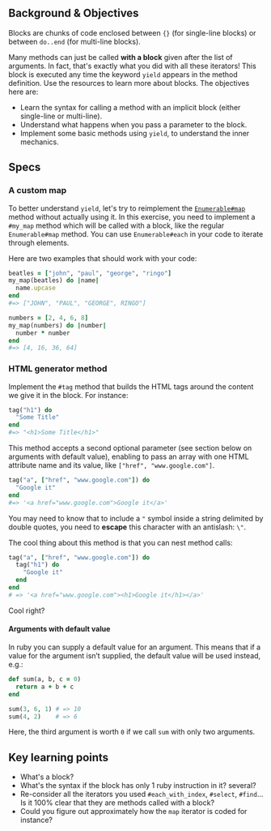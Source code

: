 ## Background & Objectives

Blocks are chunks of code enclosed between `{}` (for single-line blocks) or between `do..end` (for multi-line blocks).

Many methods can just be called **with a block** given after the list of arguments. In fact, that's exactly what you did with all these iterators! This block is executed any time the keyword `yield` appears in the method definition. Use the resources to learn more about blocks. The objectives here are:

- Learn the syntax for calling a method with an implicit block (either single-line or multi-line).
- Understand what happens when you pass a parameter to the block.
- Implement some basic methods using `yield`, to understand the inner mechanics.

## Specs

### A custom map

To better understand `yield`, let's try to reimplement the [`Enumerable#map`](https://ruby-doc.org/core-2.5.3/Enumerable.html#method-i-map) method without actually using it. In this exercise, you need to implement a `#my_map` method which will be called with a block, like the regular `Enumerable#map` method. You can use `Enumerable#each` in your code to iterate through elements.

Here are two examples that should work with your code:

```ruby
beatles = ["john", "paul", "george", "ringo"]
my_map(beatles) do |name|
  name.upcase
end
#=> ["JOHN", "PAUL", "GEORGE", RINGO"]
```

```ruby
numbers = [2, 4, 6, 8]
my_map(numbers) do |number|
  number * number
end
#=> [4, 16, 36, 64]
```

### HTML generator method

Implement the `#tag` method that builds the HTML tags around the content we give it in the block. For instance:

```ruby
tag("h1") do
  "Some Title"
end
#=> "<h1>Some Title</h1>"
```

This method accepts a second optional parameter (see section below on arguments with default value), enabling to pass an array with one HTML attribute name and its value, like `["href", "www.google.com"]`.

```ruby
tag("a", ["href", "www.google.com"]) do
  "Google it"
end
#=> '<a href="www.google.com">Google it</a>'
```

You may need to know that to include a `"` symbol inside a string delimited by double quotes,
you need to **escape** this character with an antislash: `\"`.

The cool thing about this method is that you can nest method calls:

```ruby
tag("a", ["href", "www.google.com"]) do
  tag("h1") do
    "Google it"
  end
end
# => '<a href="www.google.com"><h1>Google it</h1></a>'
```

Cool right?

#### Arguments with default value

In ruby you can supply a default value for an argument. This means that if a value for the argument isn’t supplied, the default value will be used instead, e.g.:

```ruby
def sum(a, b, c = 0)
  return a + b + c
end

sum(3, 6, 1) # => 10
sum(4, 2)    # => 6
```

Here, the third argument is worth `0` if we call `sum` with only two arguments.

## Key learning points

- What's a block?
- What's the syntax if the block has only 1 ruby instruction in it? several?
- Re-consider all the iterators you used `#each_with_index`, `#select`, `#find`... Is it 100% clear that they are methods called with a block?
- Could you figure out approximately how the `map` iterator is coded for instance?
